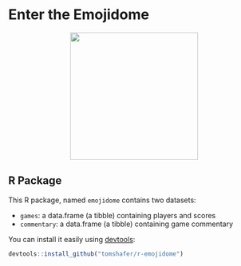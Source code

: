 # Enter the Emojidome

<div style="text-align:center"><a href="https://xkcd.com/2131/" title="XKCD 2131: Emojidome"><img src="https://imgs.xkcd.com/comics/emojidome.png" width=256 /></a></div>


## R Package

This R package, named `emojidome` contains two datasets:

  - `games`: a data.frame (a tibble) containing players and scores
  - `commentary`: a data.frame (a tibble) containing game commentary

You can install it easily using [devtools][]:

```r
devtools::install_github("tomshafer/r-emojidome")
```

[devtools]: https://github.com/r-lib/devtools
